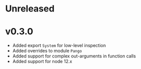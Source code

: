 
# Unreleased

# v0.3.0
 - Added export `System` for low-level inspection
 - Added overrides to module `Pango`
 - Added support for complex out-arguments in function calls
 - Added support for node 12.x
